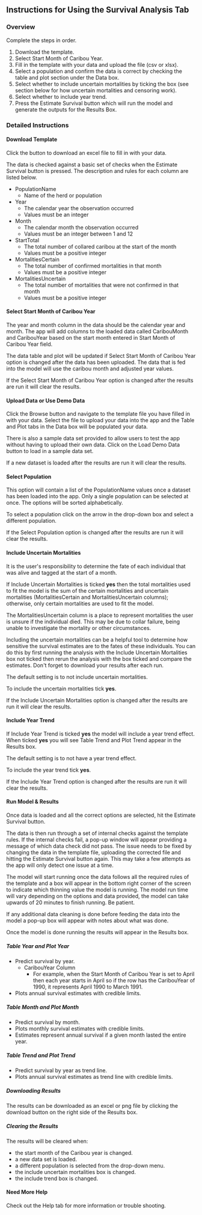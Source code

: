 <!---
# Copyright 2023 Environment and Climate Change Canada
#
# Licensed under the Apache License, Version 2.0 (the "License");
# you may not use this file except in compliance with the License.
# You may obtain a copy of the License at
#
# http://www.apache.org/licenses/LICENSE-2.0
#
# Unless required by applicable law or agreed to in writing, software
# distributed under the License is distributed on an "AS IS" BASIS,
# WITHOUT WARRANTIES OR CONDITIONS OF ANY KIND, either express or implied.
# See the License for the specific language governing permissions and
# limitations under the License.
-->

## Instructions for Using the Survival Analysis Tab

### Overview

Complete the steps in order. 

1. Download the template.
2. Select Start Month of Caribou Year.
3. Fill in the template with your data and upload the file (csv or xlsx).
4. Select a population and confirm the data is correct by checking the
table and plot section under the Data box.
5. Select whether to include uncertain mortalities by ticking the box (see section below for how uncertain mortalities and censoring work).
6. Select whether to include year trend.
7. Press the Estimate Survival button which will run the model and generate the outputs for the Results Box.

### Detailed Instructions

#### Download Template

Click the button to download an excel file to fill in with your data.

The data is checked against a basic set of checks when the Estimate Survival button is pressed. 
The description and rules for each column are listed below.

- PopulationName
  - Name of the herd or population
- Year
  - The calendar year the observation occurred 
  - Values must be an integer
- Month
  - The calendar month the observation occurred
  - Values must be an integer between 1 and 12
- StartTotal
  - The total number of collared caribou at the start of the month
  - Values must be a positive integer
- MortalitiesCertain
  - The total number of confirmed mortalities in that month
  - Values must be a positive integer
- MortalitiesUncertain
  - The total number of mortalities that were not confirmed in that month
  - Values must be a positive integer

#### Select Start Month of Caribou Year

The year and month column in the data should be the calendar year and month.
The app will add columns to the loaded data called CaribouMonth and CaribouYear based on the start month entered in Start Month of Caribou Year field.

The data table and plot will be updated if Select Start Month of Caribou Year option is changed after the data has been uploaded. 
The data that is fed into the model will use the caribou month and adjusted year values. 

If the Select Start Month of Caribou Year option is changed after the results are run it will clear the results.

#### Upload Data or Use Demo Data

Click the Browse button and navigate to the template file you have filled in with your data. 
Select the file to upload your data into the app and the Table and Plot tabs in the Data box will be populated your data. 

There is also a sample data set provided to allow users to test the app without having to upload their own data.
Click on the Load Demo Data button to load in a sample data set. 

If a new dataset is loaded after the results are run it will clear the results.

#### Select Population

This option will contain a list of the PopulationName values once a dataset has been loaded into the app.
Only a single population can be selected at once.
The options will be sorted alphabetically.

To select a population click on the arrow in the drop-down box and select a different population. 

If the Select Population option is changed after the results are run it will clear the results.

#### Include Uncertain Mortalities

It is the user's responsibility to determine the fate of each individual that was alive and tagged at the start of a month.

If Include Uncertain Mortalities is ticked **yes** then the total mortalities used to fit the model is the sum of the certain mortalities and uncertain mortalities (MortalitiesCertain and MortalitiesUncertain columns); otherwise, only certain mortalities are used to fit the model.

The MortalitiesUncertain column is a place to represent mortalities the user is unsure if the individual died.
This may be due to collar failure, being unable to investigate the mortality or other circumstances.

Including the uncertain mortalities can be a helpful tool to determine how sensitive the survival estimates are to the fates of these individuals.
You can do this by first running the analysis with the Include Uncertain Mortalities box not ticked then rerun the analysis with the box ticked and compare the estimates. 
Don't forget to download your results after each run. 

The default setting is to not include uncertain mortalities. 

To include the uncertain mortalities tick **yes**.

If the Include Uncertain Mortalities option is changed after the results are run it will clear the results.

#### Include Year Trend

If Include Year Trend is ticked **yes** the model will include a year trend effect.
When ticked **yes** you will see Table Trend and Plot Trend appear in the Results box.

The default setting is to not have a year trend effect. 

To include the year trend tick **yes**.

If the Include Year Trend option is changed after the results are run it will clear the results.

#### Run Model & Results

Once data is loaded and all the correct options are selected, hit the Estimate Survival button.

The data is then run through a set of internal checks against the template rules.
If the internal checks fail, a pop-up window will appear providing a message of which data check did not pass.
The issue needs to be fixed by changing the data in the template file, uploading the corrected file and hitting the Estimate Survival button again.
This may take a few attempts as the app will only detect one issue at a time. 

The model will start running once the data follows all the required rules of the template and a box will appear in the bottom right corner of the screen to indicate which thinning value the model is running. 
The model run time will vary depending on the options and data provided, the model can  take upwards of 20 minutes to finish running. 
Be patient. 

If any additional data cleaning is done before feeding the data into the model a pop-up box will appear with notes about what was done. 

Once the model is done running the results will appear in the Results box. 

##### Table Year and Plot Year

- Predict survival by year.
  - CaribouYear Column
    - For example, when the Start Month of Caribou Year is set to April then each year starts in April so if the row has the CaribouYear of 1990, it represents April 1990 to March 1991.
- Plots annual survival estimates with credible limits.

##### Table Month and Plot Month

- Predict survival by month.
- Plots monthly survival estimates with credible limits.
- Estimates represent annual survival if a given month lasted the entire year.

##### Table Trend and Plot Trend

- Predict survival by year as trend line.
- Plots annual survival estimates as trend line with credible limits.

##### Downloading Results

The results can be downloaded as an excel or png file by clicking the download button on the right side of the Results box.

##### Clearing the Results

The results will be cleared when:

- the start month of the Caribou year is changed.
- a new data set is loaded.
- a different population is selected from the drop-down menu.
- the include uncertain mortalities box is changed.
- the include trend box is changed. 

#### Need More Help

Check out the Help tab for more information or trouble shooting. 
